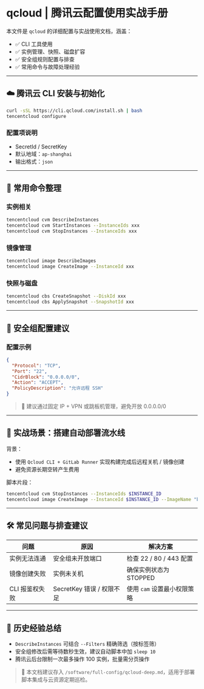 # qcloud | 腾讯云配置使用实战手册

本文件是 `qcloud` 的详细配置与实战使用文档，涵盖：

- ✅ CLI 工具使用
- ✅ 实例管理、快照、磁盘扩容
- ✅ 安全组规则配置与排查
- ✅ 常用命令与故障处理经验

---

## ☁️ 腾讯云 CLI 安装与初始化

```bash
curl -sSL https://cli.qcloud.com/install.sh | bash
tencentcloud configure
```

### 配置项说明

- SecretId / SecretKey
- 默认地域：`ap-shanghai`
- 输出格式：`json`

---

## 🧩 常用命令整理

### 实例相关

```bash
tencentcloud cvm DescribeInstances
tencentcloud cvm StartInstances --InstanceIds xxx
tencentcloud cvm StopInstances --InstanceIds xxx
```

### 镜像管理

```bash
tencentcloud image DescribeImages
tencentcloud image CreateImage --InstanceId xxx
```

### 快照与磁盘

```bash
tencentcloud cbs CreateSnapshot --DiskId xxx
tencentcloud cbs ApplySnapshot --SnapshotId xxx
```

---

## 🔐 安全组配置建议

### 配置示例

```json
{
  "Protocol": "TCP",
  "Port": "22",
  "CidrBlock": "0.0.0.0/0",
  "Action": "ACCEPT",
  "PolicyDescription": "允许远程 SSH"
}
```

> 🧠 建议通过固定 IP + VPN 或跳板机管理，避免开放 0.0.0.0/0

---

## 🧪 实战场景：搭建自动部署流水线

背景：

- 使用 `Qcloud CLI + GitLab Runner` 实现构建完成后远程关机 / 镜像创建
- 避免资源长期空转产生费用

脚本片段：

```bash
tencentcloud cvm StopInstances --InstanceIds $INSTANCE_ID
tencentcloud image CreateImage --InstanceId $INSTANCE_ID --ImageName "build-$(date +%s)"
```

---

## 🛠️ 常见问题与排查建议

| 问题           | 原因                      | 解决方案                    |
| -------------- | ------------------------- | --------------------------- |
| 实例无法连通   | 安全组未开放端口          | 检查 22 / 80 / 443 配置     |
| 镜像创建失败   | 实例未关机                | 确保实例状态为 STOPPED      |
| CLI 报鉴权失败 | SecretKey 错误 / 权限不足 | 使用 `cam` 设置最小权限策略 |

---

## 🧠 历史经验总结

- `DescribeInstances` 可结合 `--Filters` 精确筛选（按标签筛）
- 安全组修改后需等待数秒生效，建议自动脚本中加 `sleep 10`
- 腾讯云后台限制一次最多操作 100 实例，批量需分页操作

> 📁 本文档建议存入 `/software/full-config/qcloud-deep.md`，适用于部署脚本集成与云资源定期巡检。
